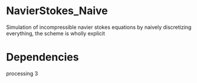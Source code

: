 # NavierStokes_Naive
Simulation of incompressible navier stokes equations by naively discretizing everything, the scheme is wholly explicit

# Dependencies

processing 3

